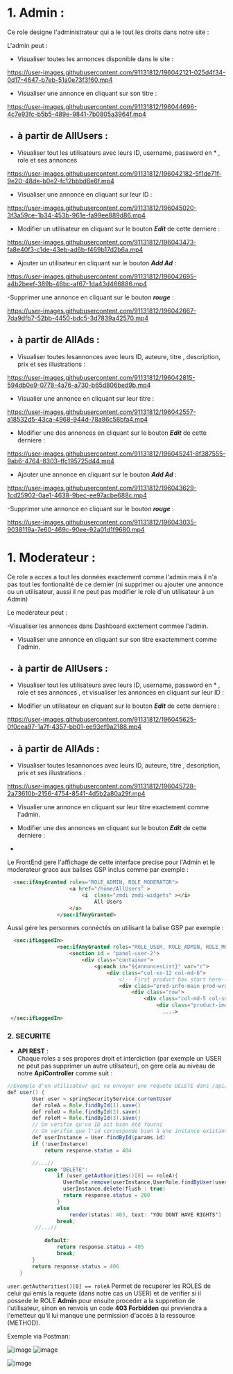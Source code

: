 
# 1. Admin :
Ce role designe l'administrateur qui a le tout les droits dans notre site :



L'admin peut : 
- Visualiser toutes les annonces disponible dans le site : 


https://user-images.githubusercontent.com/91131812/196042121-025d4f34-0d17-4647-b7eb-51a0e73f3f60.mp4


- Visualiser une annonce en cliquant sur son titre : 





https://user-images.githubusercontent.com/91131812/196044696-4c7e93fc-b5b5-489e-9841-7b0805a3964f.mp4









- ## à partir de AllUsers : 

- Visualiser tout les utilisateurs avec leurs ID, username, password en * , role et ses annonces 


https://user-images.githubusercontent.com/91131812/196042182-5f1de71f-9e20-48de-b0e2-fc12bbbd6e6f.mp4

- Visualiser une annonce en cliquant sur leur ID : 





https://user-images.githubusercontent.com/91131812/196045020-3f3a59ce-1b34-453b-961e-fa99ee889d86.mp4






- Modifier un utilisateur en cliquant sur le bouton ***Edit*** de cette derniere :


https://user-images.githubusercontent.com/91131812/196043473-fa8e40f3-c1de-43eb-ad6b-f469b17d2b6a.mp4




- Ajouter un utilisateur en cliquant sur le bouton ***Add Ad*** :

https://user-images.githubusercontent.com/91131812/196042695-a4b2beef-389b-46bc-af67-1da43d466886.mp4


-Supprimer une annonce en cliquant sur le bouton ***rouge*** : 

https://user-images.githubusercontent.com/91131812/196042667-7da9dfb7-52bb-4450-bdc5-3d7839a42570.mp4


- ## à partir de AllAds :
-  Visualiser toutes lesannonces avec leurs ID, auteure, titre , description, prix et ses illustrations :  

https://user-images.githubusercontent.com/91131812/196042815-594db0e9-0778-4a76-a730-b65d806bed9b.mp4

- Visualier une annonce en cliquant sur leur titre : 

https://user-images.githubusercontent.com/91131812/196042557-a18532d5-43ca-4968-944d-78a86c58bfa4.mp4


- Modifier une des annonces en cliquant sur le bouton ***Edit*** de cette derniere :


https://user-images.githubusercontent.com/91131812/196045241-8f387555-9ab6-4764-8303-ffc195725d44.mp4



- Ajouter une annonce en cliquant sur le bouton ***Add Ad*** :


https://user-images.githubusercontent.com/91131812/196043629-1cd25902-0ae1-4638-9bec-ee97acbe688c.mp4



-Supprimer une annonce en cliquant sur le bouton ***rouge*** : 



https://user-images.githubusercontent.com/91131812/196043035-9038119a-7e60-469c-90ee-92a01d1f9680.mp4






# 1. Moderateur :
Ce role a acces a tout les données exactement comme l'admin mais il n'a pas tout les fontionalité de ce dernier (ni supprimer ou ajouter une annonce ou un utilisateur, aussi il ne peut pas modifier le role d'un utilisateur à un Admin) 




Le modérateur peut : 

-Visualiser les annonces dans Dashboard exctement commee l'admin. 


- Visualiser une annonce en cliquant sur son titre exactemment comme l'admin.

- ## à partir de AllUsers : 

- Visualiser tout les utilisateurs avec leurs ID, username, password en * , role et ses annonces , et visualiser les annonces en cliquant sur leur ID : 



- Modifier un utilisateur en cliquant sur le bouton ***Edit*** de cette derniere :



https://user-images.githubusercontent.com/91131812/196045625-0f0cea97-1a7f-4357-bb01-ee93ef9a2188.mp4




- ## à partir de AllAds :
-  Visualiser toutes lesannonces avec leurs ID, auteure, titre , description, prix et ses illustrations :  


https://user-images.githubusercontent.com/91131812/196045728-2a73610b-2156-4754-8541-4d5b2a80a29f.mp4




- Visualier une annonce en cliquant sur leur titre exactement comme l'admin.



- Modifier une des annonces en cliquant sur le bouton ***Edit*** de cette derniere :
- 


























Le FrontEnd gere l'affichage de cette interface precise pour l'Admin et le moderateur grace aux balises GSP inclus comme par exemple : 
```html
  <sec:ifAnyGranted roles="ROLE_ADMIN, ROLE_MODERATOR">
                    <a href="/home/AllUsers" >
                        <i  class="zmdi zmdi-widgets" ></i>
                            All Users
                    </a>
                </sec:ifAnyGranted>
```

Aussi gére les personnes connéctés on utilisant la balise GSP par exemple : 

```html
  <sec:ifLoggedIn>
                <sec:ifAnyGranted roles="ROLE_USER, ROLE_ADMIN, ROLE_MODERATOR">
                    <section id = "panel-user-2">
                        <div class="container">
                            <g:each in="${annoncesList}" var="c">
                                <div class="col-xs-12 col-md-6">
                                    <!-- First product box start here-->
                                    <div class="prod-info-main prod-wrap clearfix">
                                        <div class="row">
                                            <div class="col-md-5 col-sm-12 col-xs-12">
                                                <div class="product-image">
                                                  ....>
 </sec:ifLoggedIn>
```

### 2. SECURITE
- **API REST** :  
Chaque roles a ses propores droit et interdiction (par exemple un USER ne peut pas supprimer un autre utilsateur), on gere cela au niveau de notre **ApiController** comme suit :
```java
//Exemple d'un utilisateur qui va envoyer une requete DELETE dans /api/user/id
def user() {
        User user = springSecurityService.currentUser
        def roleA = Role.findById(1).save()
        def roleU = Role.findById(2).save()
        def roleM = Role.findById(3).save()
        // On vérifie qu'un ID ait bien été fourni
        // On vérifie que l'id corresponde bien à une instance existante
        def userInstance = User.findById(params.id)
        if (!userInstance)
            return response.status = 404

        //...//
            case "DELETE":
                if (user.getAuthorities()[0] == roleA){
                  UserRole.remove(userInstance,UserRole.findByUser(userInstance).getRole())
                  userInstance.delete(flush : true)
                  return response.status = 200
                }
                else
                    render(status: 403, text: 'YOU DONT HAVE RIGHTS')
                break;
         //...//
         
            default:
                return response.status = 405
                break;
        }
        return response.status = 406
    }
```
`user.getAuthorities()[0] == roleA` Permet de recuperer les ROLES de celui qui emis la requete (dans notre cas un USER) et de verifier si il possede le ROLE **Admin** pour ensuite proceder a la suppretion de l'utilisateur, sinon en renvois un code **403 Forbidden** qui previendra a l'emetteur qu'il lui manque une permission d'accès à la ressource (METHOD).

Exemple via Postman: 

![image](https://user-images.githubusercontent.com/91131467/196038765-e464cfcd-ac2c-42e0-b915-d72a12136398.png) ![image](https://user-images.githubusercontent.com/91131467/196038906-dfc24522-d0cf-4efe-a999-a514592d5b3b.png)

![image](https://user-images.githubusercontent.com/91131467/196039003-28f4546e-7fde-4a7e-8bfd-b6759a6182f7.png)



